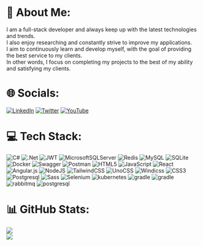 # 💫 About Me:
I am a full-stack developer and always keep up with the latest technologies and trends.<br> I also enjoy researching and constantly strive to improve my applications. <br>I aim to continuously learn and develop myself, with the goal of providing the best service to my clients.<br> In other words, I focus on completing my projects to the best of my ability and satisfying my clients.


# 🌐 Socials:
[![LinkedIn](https://img.shields.io/badge/LinkedIn-%230077B5.svg?logo=linkedin&logoColor=white)](https://www.linkedin.com/in/fatihfurkancambel/) [![Twitter](https://img.shields.io/badge/Twitter-%231DA1F2.svg?logo=Twitter&logoColor=white)](https://twitter.com/fatih_cambel) [![YouTube](https://img.shields.io/badge/YouTube-%23FF0000.svg?style=plastic-badge&logo=YouTube&logoColor=white)](https://www.youtube.com/@fatihcambel)



# 💻 Tech Stack:
![C#](https://img.shields.io/badge/c%23-%23239120.svg?style=plastic&logo=c-sharp&logoColor=white) ![.Net](https://img.shields.io/badge/.NET-5C2D91?style=plastic&logo=.net&logoColor=white) ![JWT](https://img.shields.io/badge/JWT-black?style=plastic&logo=JSON%20web%20tokens) ![MicrosoftSQLServer](https://img.shields.io/badge/Microsoft%20SQL%20Sever-CC2927?style=plastic&logo=microsoft%20sql%20server&logoColor=white) ![Redis](https://img.shields.io/badge/redis-%23DD0031.svg?style=plastic&logo=redis&logoColor=white) ![MySQL](https://img.shields.io/badge/mysql-%2300f.svg?style=plastic&logo=mysql&logoColor=white) ![SQLite](https://img.shields.io/badge/sqlite-%2307405e.svg?style=plastic&logo=sqlite&logoColor=white) ![Docker](https://img.shields.io/badge/docker-%230db7ed.svg?style=plastic&logo=docker&logoColor=white) ![Swagger](https://img.shields.io/badge/-Swagger-%23Clojure?style=plastic&logo=swagger&logoColor=white) ![Postman](https://img.shields.io/badge/Postman-FF6C37?style=plastic&logo=postman&logoColor=white) ![HTML5](https://img.shields.io/badge/html5-%23E34F26.svg?style=plastic&logo=html5&logoColor=white) ![JavaScript](https://img.shields.io/badge/javascript-%23323330.svg?style=plastic-badge&logo=javascript&logoColor=%23F7DF1E) ![React](https://img.shields.io/badge/react-%2320232a.svg?style=plastic-badge&logo=react&logoColor=%2361DAFB) ![Angular.js](https://img.shields.io/badge/angular.js-%23E23237.svg?style=plastic-badge&logo=angularjs&logoColor=white) ![NodeJS](https://img.shields.io/badge/node.js-6DA55F?style=plastic-badge&logo=node.js&logoColor=white) ![TailwindCSS](https://img.shields.io/badge/tailwindcss-%2338B2AC.svg?style=plastic-badge&logo=tailwind-css&logoColor=white) ![UnoCSS](https://img.shields.io/badge/unocss-333333.svg?style=plastic-badge&logo=unocss&logoColor=white) ![Windicss](https://img.shields.io/badge/windicss-48B0F1.svg?style=plastic-badge&logo=windi-css&logoColor=white) ![CSS3](https://img.shields.io/badge/css3-%231572B6.svg?style=plastic-badge&logo=css3&logoColor=white) ![Postgresql](https://img.shields.io/badge/PostgreSQL-316192?style=plastic-badge&logo=postgresql&logoColor=white) ![Sass](https://img.shields.io/badge/Sass-CC6699?style=plastic-badge&logo=sass&logoColor=white) ![Selenium](https://img.shields.io/badge/Selenium-43B02A?style=plastic-badge&logo=Selenium&logoColor=white) ![kubernetes](https://img.shields.io/badge/kubernetes-326ce5.svg?&style=plastic-badge&logo=kubernetes&logoColor=white) ![gradle](https://img.shields.io/badge/gradle-02303A?style=plastic-badge&logo=gradle&logoColor=white) ![gradle](https://img.shields.io/badge/Elastic_Search-005571?style=plastic-badge&logo=elasticsearch&logoColor=white) ![rabbitmq](https://img.shields.io/badge/rabbitmq-%23FF6600.svg?&style=plastic-badge&logo=rabbitmq&logoColor=white) ![postgresql](https://img.shields.io/badge/PostgreSQL-316192?style=plastic-badge&logo=postgresql&logoColor=white) 


# 📊 GitHub Stats:
![](https://github-readme-stats.vercel.app/api?username=CambelFatih&theme=vue-dark&hide_border=false&include_all_commits=true&count_private=true)<br/>
![](https://github-readme-streak-stats.herokuapp.com/?user=CambelFatih&theme=vue-dark&hide_border=false)<br/>

